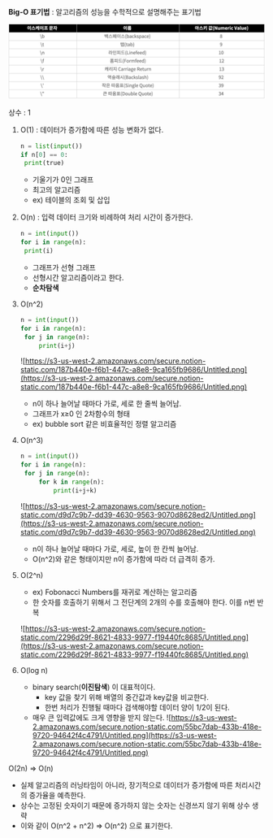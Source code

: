 **Big-O 표기법** : 알고리즘의 성능을 수학적으로 설명해주는 표기법

![escape](../img/escape.png)

상수 : 1

1. O(1) : 데이터가 증가함에 따른 성능 변화가 없다.

   ```python
   n = list(input())
   if n[0] == 0:
   	print(true)
   ```

   - 기울기가 0인 그래프
   - 최고의 알고리즘
   - ex) 테이블의 조회 및 삽입

2. O(n) : 입력 데이터 크기와 비례하여 처리 시간이 증가한다.

   ```python
   n = int(input())
   for i in range(n):
   	print(i)
   ```

   - 그래프가 선형 그래프
   - 선형시간 알고리즘이라고 한다.
   - **순차탐색**

3. O(n^2)

   ```python
   n = int(input())
   for i in range(n):
   	for j in range(n):
   		print(i+j)
   ```

   ![https://s3-us-west-2.amazonaws.com/secure.notion-static.com/187b440e-f6b1-447c-a8e8-9ca165fb9686/Untitled.png](https://s3-us-west-2.amazonaws.com/secure.notion-static.com/187b440e-f6b1-447c-a8e8-9ca165fb9686/Untitled.png)

   - n이 하나 늘어날 때마다 가로, 세로 한 줄씩 늘어남.
   - 그래프가 x≥0 인 2차함수의 형태
   - ex) bubble sort 같은 비효율적인 정렬 알고리즘

4. O(n^3)

   ```python
   n = int(input())
   for i in range(n):
   	for j in range(n):
   		for k in range(n):
   			print(i+j+k)
   ```

   ![https://s3-us-west-2.amazonaws.com/secure.notion-static.com/d9d7c9b7-dd39-4630-9563-9070d8628ed2/Untitled.png](https://s3-us-west-2.amazonaws.com/secure.notion-static.com/d9d7c9b7-dd39-4630-9563-9070d8628ed2/Untitled.png)

   - n이 하나 늘어날 때마다 가로, 세로, 높이 한 칸씩 늘어남.
   - O(n^2)와 같은 형태이지만 n이 증가함에 따라 더 급격히 증가.

5. O(2^n)

   - ex) Fobonacci Numbers를 재귀로 계산하는 알고리즘
   - 한 숫자를 호출하기 위해서 그 전단계의 2개의 수를 호출해야 한다. 이를 n번 반복

   ![https://s3-us-west-2.amazonaws.com/secure.notion-static.com/2296d29f-8621-4833-9977-f19440fc8685/Untitled.png](https://s3-us-west-2.amazonaws.com/secure.notion-static.com/2296d29f-8621-4833-9977-f19440fc8685/Untitled.png)

6. O(log n)
   - binary search(**이진탐색**) 이 대표적이다.
     - key 값을 찾기 위해 배열의 중간값과 key값을 비교한다.
     - 한번 처리가 진행될 때마다 검색해야할 데이터 양이 1/2이 된다.
   - 매우 큰 입력값에도 크게 영향을 받지 않는다.
     ![https://s3-us-west-2.amazonaws.com/secure.notion-static.com/55bc7dab-433b-418e-9720-94642f4c4791/Untitled.png](https://s3-us-west-2.amazonaws.com/secure.notion-static.com/55bc7dab-433b-418e-9720-94642f4c4791/Untitled.png)

O(2n) ⇒ O(n)

- 실제 알고리즘의 러닝타임이 아니라, 장기적으로 데이터가 증가함에 따른 처리시간의 증가율을 예측한다.
- 상수는 고정된 숫자이기 때문에 증가하지 않는 숫자는 신경쓰지 않기 위해 상수 생략
- 이와 같이 O(n^2 + n^2) ⇒ O(n^2) 으로 표기한다.
